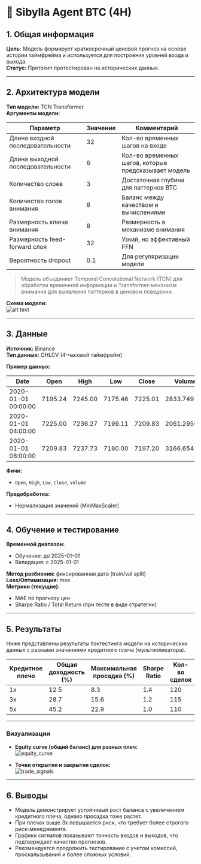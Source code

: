 # 📘 Sibylla Agent BTC (4H)

## 1. Общая информация
**Цель:** Модель формирует краткосрочный ценовой прогноз на основе истории таймфрейма и используется для построения уровней входа и выхода.  
**Статус:** Прототип протестирован на исторических данных.

---

## 2. Архитектура модели

**Тип модели:** TCN Transformer  
**Аргументы модели:**

| Параметр                                   | Значение | Комментарий                              |
|--------------------------------------------|----------|-----------------------------------------|
| Длина входной последовательности           | 32       | Кол-во временных шагов на входе          |
| Длина выходной последовательности          | 6        | Кол-во временных шагов, которые предсказывает модель |
| Количество слоев                           | 3        | Достаточная глубина для паттернов BTC     |
| Количество голов внимания                  | 8        | Баланс между качеством и вычислениями     |
| Размерность ключа внимания                 | 8        | Размерность в механизме внимания           |
| Размерность feed-forward слоя              | 32       | Узкий, но эффективный FFN                   |
| Вероятность dropout                        | 0.1      | Для регуляризации модели                     |

> Модель объединяет Temporal Convolutional Network (TCN) для обработки временной информации и Transformer-механизм внимания для выявления паттернов в ценовом поведении.

**Схема модели:**  
![alt text](image.png)

---

## 3. Данные

**Источник:** Binance  
**Тип данных:** OHLCV (4-часовой таймфрейм)

**Пример данных:**

| Date                | Open   | High   | Low    | Close  | Volume      |
|---------------------|--------|--------|--------|--------|-------------|
| 2020-01-01 00:00:00 | 7195.24| 7245.00| 7175.46| 7225.01| 2833.749180 |
| 2020-01-01 04:00:00 | 7225.00| 7236.27| 7199.11| 7209.83| 2061.295051 |
| 2020-01-01 08:00:00 | 7209.83| 7237.73| 7180.00| 7197.20| 3166.654361 |

**Фичи:**
- `Open`, `High`, `Low`, `Close`, `Volume`

**Предобработка:**
- Нормализация значений (MinMaxScaler)

---

## 4. Обучение и тестирование

**Временной диапазон:**
- Обучение: до 2025-01-01
- Валидация: с 2025-01-01


**Метод разбиения:** фиксированная дата (train/val split)  
**Loss/Оптимизация:** mse  
**Метрики (текущие):**
- MAE по прогнозу цен
- Sharpe Ratio / Total Return (при тесте в виде стратегии)

---

## 5. Результаты

Ниже представлены результаты бэктестинга модели на исторических данных с разными значениями кредитного плеча (мультипликатора).

| Кредитное плечо | Общая доходность (%) | Максимальная просадка (%) | Sharpe Ratio | Кол-во сделок |
|-----------------|---------------------|---------------------------|--------------|---------------|
| 1x              | 12.5                | 8.3                       | 1.4          | 120           |
| 3x              | 28.7                | 15.6                      | 1.2          | 115           |
| 5x              | 45.2                | 22.9                      | 1.0          | 110           |

---

### Визуализации

- **Equity curve (общий баланс) для разных плеч:**  
  ![equity_curve](equity_plot.png)

- **Точки открытия и закрытия сделок:**  
  ![trade_signals](signals_overlay.png)

---

## 6. Выводы

- Модель демонстрирует устойчивый рост баланса с увеличением кредитного плеча, однако просадка тоже растет.
- При плечах выше 3x повышается риск, что требует более строгого риск-менеджмента.
- Графики сигналов показывают точность входов и выходов, что подтверждает качество прогнозов.
- Рекомендуется продолжить тестирование с учетом комиссий, проскальзываний и более сложных условий.